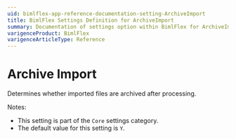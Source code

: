 ```yaml
---
uid: bimlflex-app-reference-documentation-setting-ArchiveImport
title: BimlFlex Settings Definition for ArchiveImport
summary: Documentation of settings option within BimlFlex for ArchiveImport
varigenceProduct: BimlFlex
varigenceArticleType: Reference
---
```


# Archive Import

Determines whether imported files are archived after processing.

Notes:

* This setting is part of the `Core` settings category.
* The default value for this setting is `Y`.
